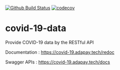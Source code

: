 [![Github Build Status](https://github.com/chinapnr/COVID-19-data/workflows/Python%20package/badge.svg?branch=v1.0_develop)](https://github.com/chinapnr/COVID-19-data/actions)
[![codecov](https://codecov.io/gh/chinapnr/COVID-19-data/branch/v1.0_develop/graph/badge.svg)](https://codecov.io/gh/chinapnr/COVID-19-data)

# covid-19-data
Provide COVID-19 data by the RESTful API

Documentation :  https://covid-19.adapay.tech/redoc

Swagger APIs : https://covid-19.adapay.tech/docs

